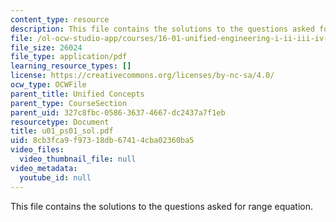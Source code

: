 ```yaml
---
content_type: resource
description: This file contains the solutions to the questions asked for range equation.
file: /ol-ocw-studio-app/courses/16-01-unified-engineering-i-ii-iii-iv-fall-2005-spring-2006/8cb3fca9f97318db67414cba02360ba5_u01_ps01_sol.pdf
file_size: 26024
file_type: application/pdf
learning_resource_types: []
license: https://creativecommons.org/licenses/by-nc-sa/4.0/
ocw_type: OCWFile
parent_title: Unified Concepts
parent_type: CourseSection
parent_uid: 327c8fbc-0586-3637-4667-dc2437a7f1eb
resourcetype: Document
title: u01_ps01_sol.pdf
uid: 8cb3fca9-f973-18db-6741-4cba02360ba5
video_files:
  video_thumbnail_file: null
video_metadata:
  youtube_id: null
---
```

This file contains the solutions to the questions asked for range equation.